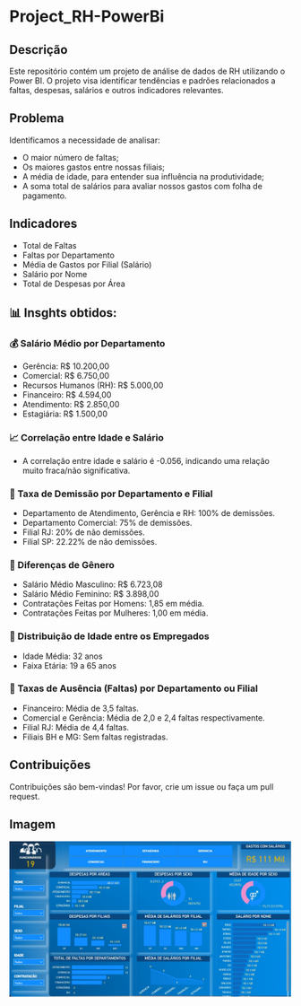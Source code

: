 # Project_RH-PowerBi

## Descrição

Este repositório contém um projeto de análise de dados de RH utilizando o Power BI. O projeto visa identificar tendências e padrões relacionados a faltas, despesas, salários e outros indicadores relevantes.

## Problema

Identificamos a necessidade de analisar:
- O maior número de faltas;
- Os maiores gastos entre nossas filiais;
- A média de idade, para entender sua influência na produtividade;
- A soma total de salários para avaliar nossos gastos com folha de pagamento.

## Indicadores

- Total de Faltas
- Faltas por Departamento
- Média de Gastos por Filial (Salário)
- Salário por Nome
- Total de Despesas por Área

## 📊 Insghts obtidos:

### 💰 Salário Médio por Departamento
- Gerência: R$ 10.200,00
- Comercial: R$ 6.750,00
- Recursos Humanos (RH): R$ 5.000,00
- Financeiro: R$ 4.594,00
- Atendimento: R$ 2.850,00
- Estagiária: R$ 1.500,00

### 📈 Correlação entre Idade e Salário
- A correlação entre idade e salário é -0.056, indicando uma relação muito fraca/não significativa.

### 🚪 Taxa de Demissão por Departamento e Filial
- Departamento de Atendimento, Gerência e RH: 100% de demissões.
- Departamento Comercial: 75% de demissões.
- Filial RJ: 20% de não demissões.
- Filial SP: 22.22% de não demissões.

### 🚻 Diferenças de Gênero
- Salário Médio Masculino: R$ 6.723,08
- Salário Médio Feminino: R$ 3.898,00
- Contratações Feitas por Homens: 1,85 em média.
- Contratações Feitas por Mulheres: 1,00 em média.

### 👥 Distribuição de Idade entre os Empregados
- Idade Média: 32 anos
- Faixa Etária: 19 a 65 anos

### 📅 Taxas de Ausência (Faltas) por Departamento ou Filial
- Financeiro: Média de 3,5 faltas.
- Comercial e Gerência: Média de 2,0 e 2,4 faltas respectivamente.
- Filial RJ: Média de 4,4 faltas.
- Filiais BH e MG: Sem faltas registradas.


## Contribuições

Contribuições são bem-vindas! Por favor, crie um issue ou faça um pull request.

## Imagem
![Imagem do dashboard](https://github.com/jaianaaraujo/Project_RH-PowerBi/raw/main/imagem%20do%20dashboard.jpeg)
